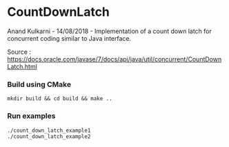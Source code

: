 # CountDownLatch
Anand Kulkarni - 14/08/2018 - Implementation of a count down latch for concurrent coding similar to Java interface.

Source : https://docs.oracle.com/javase/7/docs/api/java/util/concurrent/CountDownLatch.html

### Build using CMake

```
mkdir build && cd build && make ..
```

### Run examples
```
./count_down_latch_example1
./count_down_latch_example2
```